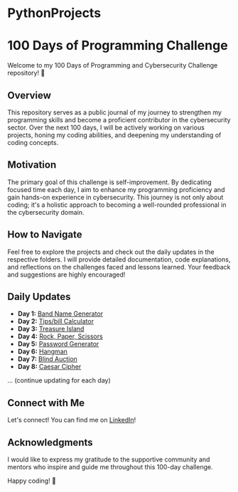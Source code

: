 # PythonProjects

# 100 Days of Programming Challenge

Welcome to my 100 Days of Programming and Cybersecurity Challenge repository! 🚀

## Overview

This repository serves as a public journal of my journey to strengthen my programming skills and become a proficient contributor in the cybersecurity sector. Over the next 100 days, I will be actively working on various projects, honing my coding abilities, and deepening my understanding of coding concepts.

## Motivation

The primary goal of this challenge is self-improvement. By dedicating focused time each day, I aim to enhance my programming proficiency and gain hands-on experience in cybersecurity. This journey is not only about coding; it's a holistic approach to becoming a well-rounded professional in the cybersecurity domain.

## How to Navigate

Feel free to explore the projects and check out the daily updates in the respective folders. I will provide detailed documentation, code explanations, and reflections on the challenges faced and lessons learned. Your feedback and suggestions are highly encouraged!

## Daily Updates

- **Day 1:** [Band Name Generator](https://github.com/CPamb/PythonProjects/tree/main/Day%201%3A%20Band%20Name%20Generator)
- **Day 2:** [Tips/bill Calculator](https://github.com/CPamb/PythonProjects/tree/main/Day%202%3A%20Bill-Tips%20Calculator)
- **Day 3:** [Treasure Island](https://github.com/CPamb/PythonProjects/tree/main/Day%203%3A%20Treasure%20Island)
- **Day 4:** [Rock, Paper, Scissors](https://github.com/CPamb/PythonProjects/tree/main/Day%204:%20Rock-Paper-Scissor)
- **Day 5:** [Password Generator](https://github.com/CPamb/PythonProjects/tree/main/Day%205:%20Password%20Generator)
- **Day 6:** [Hangman](https://github.com/CPamb/PythonProjects/tree/main/Day%206%3A%20Hangman)
- **Day 7:** [Blind Auction](https://github.com/CPamb/PythonProjects/tree/main/Day%207:%20Blind%20Auction)
- **Day 8:** [Caesar Cipher](https://github.com/CPamb/PythonProjects/tree/main/Day%208:%20Caesar%20Cipher)

... (continue updating for each day)

## Connect with Me

Let's connect! You can find me on [LinkedIn](https://www.linkedin.com/in/christopherpambou/)!

## Acknowledgments

I would like to express my gratitude to the supportive community and mentors who inspire and guide me throughout this 100-day challenge.

Happy coding! 🚀
